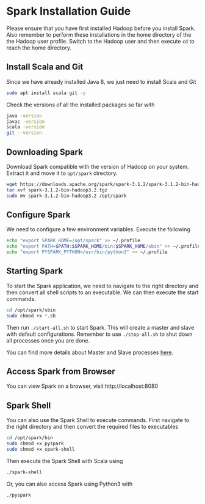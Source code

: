 # Spark Installation Guide
Please ensure that you have first installed Hadoop before you install Spark. Also remember to perform these installations in the home directory of the the Hadoop user profile. Switch to the Hadoop user and then execute `cd` to reach the home directory.

## Install Scala and Git

Since we have already installed Java 8, we just need to install Scala and Git

```bash
sudo apt install scala git -y
```

Check the versions of all the installed packages so far with

```bash
java -version
javac -version
scala -version
git --version
```

## Downloading Spark
Download Spark compatible with the version of Hadoop on your system. Extract it and move it to `opt/spark` directory.

```bash
wget https://downloads.apache.org/spark/spark-3.1.2/spark-3.1.2-bin-hadoop3.2.tgz
tar xvf spark-3.1.2-bin-hadoop3.2.tgz
sudo mv spark-3.1.2-bin-hadoop3.2 /opt/spark
```

## Configure Spark
We need to configure a few environment variables. Execute the following

```bash
echo "export SPARK_HOME=/opt/spark" >> ~/.profile
echo "export PATH=$PATH:$SPARK_HOME/bin:$SPARK_HOME/sbin" >> ~/.profile
echo "export PYSPARK_PYTHON=/usr/bin/python3" >> ~/.profile
```

## Starting Spark
To start the Spark application, we need to navigate to the right directory and then convert all shell scripts to an executable. We can then execute the start commands. 

```bash
cd /opt/spark/sbin
sudo chmod +x *.sh
```

Then run `./start-all.sh` to start Spark. This will create a master and slave with default configurations. Remember to use `./stop-all.sh` to shut down all processes once you are done.

You can find more details about Master and Slave processes [here](https://phoenixnap.com/kb/install-spark-on-ubuntu).

## Access Spark from Browser
You can view Spark on a browser, visit http://localhost:8080

## Spark Shell

You can also use the Spark Shell to execute commands. First navigate to the right directory and then convert the required files to executables

```bash
cd /opt/spark/bin
sudo chmod +x pyspark 
sudo chmod +x spark-shell
```

Then execute the Spark Shell with Scala using 
```bash
./spark-shell
```

Or, you can also access Spark using Python3 with
```bash
./pyspark
```

